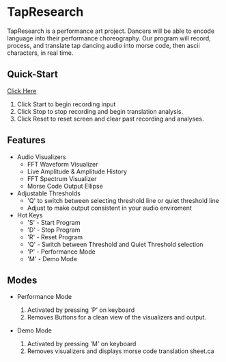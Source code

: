 # TapResearch

TapResearch is a performance art project. Dancers will be able to encode language into their performance choreography. Our program will record, process, and translate tap dancing audio into morse code, then ascii characters, in real time.

Quick-Start
-----------
[Click Here](https://devonkay223.github.io/TapResearch)
1. Click Start to begin recording input
2. Click Stop to stop recording and begin translation analysis.
3. Click Reset to reset screen and clear past recording and analyses.

Features
--------
* Audio Visualizers
  - FFT Waveform Visualizer 
  - Live Amplitude & Amplitude History
  - FFT Spectrum Visualizer
  - Morse Code Output Ellipse
* Adjustable Thresholds
  - 'Q' to switch between selecting threshold line or quiet threshold line
  - Adjust to make output consistent in your audio enviroment
* Hot Keys
  - 'S' - Start Program
  - 'D' - Stop Program
  - 'R' - Reset Program
  - 'Q' - Switch between Threshold and Quiet Threshold selection
  - 'P' - Performance Mode
  - 'M' - Demo Mode


Modes
-----
* Performance Mode
  1. Activated by pressing 'P' on keyboard
  2. Removes Buttons for a clean view of the visualizers and output.

* Demo Mode
  1. Activated by pressing 'M' on keyboard
  2. Removes visualizers and displays morse code translation sheet.ca
